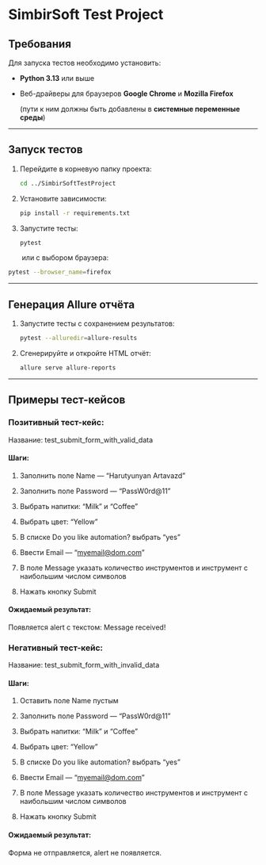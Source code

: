 # SimbirSoft Test Project

## Требования

Для запуска тестов необходимо установить:

- **Python 3.13** или выше  

- Веб-драйверы для браузеров **Google Chrome** и **Mozilla Firefox**  

  (пути к ним должны быть добавлены в **системные переменные среды**)

  

---

## Запуск тестов

1. Перейдите в корневую папку проекта:
   ```bash
   cd ../SimbirSoftTestProject
2. Установите зависимости:
   ```bash
   pip install -r requirements.txt
3. Запустите тесты:
   ```bash
   pytest
&nbsp;&nbsp;&nbsp;&nbsp;&nbsp;&nbsp;&nbsp;или с выбором браузера:
   ```bash
   pytest --browser_name=firefox
```
   

---

## Генерация Allure отчёта
1. Запустите тесты с сохранением результатов:
   ```bash
   pytest --alluredir=allure-results
2. Сгенерируйте и откройте HTML отчёт:
   ```bash
   allure serve allure-reports
---

## Примеры тест-кейсов

### Позитивный тест-кейс:

Название: test_submit_form_with_valid_data

#### Шаги:

1. Заполнить поле Name — “Harutyunyan Artavazd”

2. Заполнить поле Password — “PassW0rd@11”

3. Выбрать напитки: “Milk” и “Coffee”

4. Выбрать цвет: “Yellow”

5. В списке Do you like automation? выбрать “yes”

6. Ввести Email — “myemail@dom.com”

7. В поле Message указать количество инструментов и инструмент с наибольшим числом символов

8. Нажать кнопку Submit

#### Ожидаемый результат:

Появляется alert с текстом: Message received!



### Негативный тест-кейс:

Название: test_submit_form_with_invalid_data

#### Шаги:

1. Оставить поле Name пустым

2. Заполнить поле Password — “PassW0rd@11”

3. Выбрать напитки: “Milk” и “Coffee”

4. Выбрать цвет: “Yellow”

5. В списке Do you like automation? выбрать “yes”

6. Ввести Email — “myemail@dom.com”

7. В поле Message указать количество инструментов и инструмент с наибольшим числом символов

8. Нажать кнопку Submit

#### Ожидаемый результат:

Форма не отправляется, alert не появляется.
